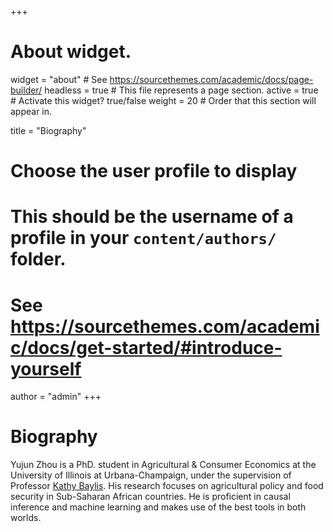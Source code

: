 +++
# About widget.
widget = "about"  # See https://sourcethemes.com/academic/docs/page-builder/
headless = true  # This file represents a page section.
active = true  # Activate this widget? true/false
weight = 20  # Order that this section will appear in.

title = "Biography"

# Choose the user profile to display
# This should be the username of a profile in your `content/authors/` folder.
# See https://sourcethemes.com/academic/docs/get-started/#introduce-yourself
author = "admin"
+++

# Biography
Yujun Zhou is a PhD. student in Agricultural & Consumer Economics at the University of Illinois at Urbana-Champaign, under the supervision of Professor [Kathy Baylis](https://ace.illinois.edu/directory/baylis). His research focuses on agricultural policy and food security in Sub-Saharan African countries. He is proficient in causal inference and machine learning and makes use of the best tools in both worlds.
